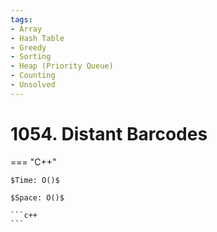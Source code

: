```yaml
---
tags:
- Array
- Hash Table
- Greedy
- Sorting
- Heap (Priority Queue)
- Counting
- Unsolved
---
```



# 1054. Distant Barcodes

=== "C++"

    $Time: O()$

    $Space: O()$

    ```c++
    ```